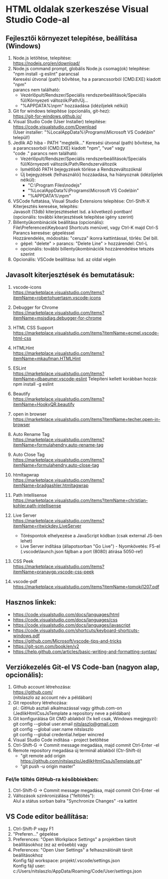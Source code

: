 # HTML oldalak szerkeszése Visual Studio Code-al

## Fejlesztői környezet telepítése, beállítása (Windows)

1.  Node.js letöltése, telepítése:<br>
    https://nodejs.org/en/download/
2.  Node.js command prompt, globális Node.js csomag(ok) telepítése:<br>
    "npm install -g eslint" parancsal<br>
    Keresési útvonal (path) bővítése, ha a parancssorból (CMD.EXE) kiadott "npm"<br> parancs nem található:<br>
    - Vezérlőpult/Rendszer/Speciális rendszerbeállítások/Speciális fül/Környezeti változók/Path/Új...
    - "%APPDATA%\npm" hozzáadása (idézőjelek nélkül)
3.  Git for windows telepítése (opcionális, git-hez):<br>
    https://git-for-windows.github.io/
4.  Visual Studio Code (User Installer) telepítése:<br>
    https://code.visualstudio.com/Download<br>
    (User installer: "%LocalAppData%\Programs\Microsoft VS Code\bin" települ!)
5.  Jedlik AD hiba - PATH "megtelik..."
    Keresési útvonal (path) bővítése, ha a parancssorból (CMD.EXE) kiadott "npm", "vue" vagy<br>
    "code ." parancs nem található:<br>
    - Vezérlőpult/Rendszer/Speciális rendszerbeállítások/Speciális fül/Környezeti változók/Path/Rendszerváltozók
    - Ismétlődő PATH bejegyzések törlése a Rendszeváltozóknál
    - Új bejegyzések (felhasználói) hozzáadása, ha hiányoznak (idézőjelek nélkül):
      - "C:\Program Files\nodejs\"
      - "%LocalAppData%\Programs\Microsoft VS Code\bin"
      - "%APPDATA%\npm"
6.  VSCode futtatása, Visual Studio Extensions telepítése: Ctrl-Shift-X<br>
    Kiterjesztés keresése, telepítés:<br>
    Javasolt (13db) kiterjesztéseket lsd. a következő pontban!<br>
    (opcionális: további kiterjesztések telepítése igény szerint)
7.  Billentyűkombinációk beállítása (opcionális):<br>
    File\Preferences\Keyboard Shortcuts menüvel, vagy Ctrl-K majd Ctrl-S<br>
    Parancs keresése: gépeléssel<br>
    Hozzárendelés, módosítás: "ceruza" ikonra kattíntással, törlés: Del bill.<br>
    - gépel: "delete" > parancs: "Delete Line" > hozzárendel: Ctrl-L
    - opcionális: további billentyűkombinációk hozzárendelése tetszés szerint
8.  Opcionális: VSCode beállítása: lsd. az oldal végén

## Javasolt kiterjesztések és bemutatásuk:

1. vscode-icons<br>
   https://marketplace.visualstudio.com/items?itemName=robertohuertasm.vscode-icons

2. Debugger for Chrome<br>
   https://marketplace.visualstudio.com/items?itemName=msjsdiag.debugger-for-chrome

3. HTML CSS Support<br>
   https://marketplace.visualstudio.com/items?itemName=ecmel.vscode-html-css

4. HTMLHint<br>
   https://marketplace.visualstudio.com/items?itemName=mkaufman.HTMLHint

5. ESLint<br>
   https://marketplace.visualstudio.com/items?itemName=dbaeumer.vscode-eslint
   Telepíteni kellett korábban hozzá: npm install -g eslint

6. Beautify<br>
   https://marketplace.visualstudio.com/items?itemName=HookyQR.beautify

7. open in browser<br>
   https://marketplace.visualstudio.com/items?itemName=techer.open-in-browser

8. Auto Rename Tag<br>
   https://marketplace.visualstudio.com/items?itemName=formulahendry.auto-rename-tag

9. Auto Close Tag<br>
   https://marketplace.visualstudio.com/items?itemName=formulahendry.auto-close-tag

10. htmltagwrap<br>
    https://marketplace.visualstudio.com/items?itemName=bradgashler.htmltagwrap

11. Path Intellisense<br>
    https://marketplace.visualstudio.com/items?itemName=christian-kohler.path-intellisense

12. Live Server<br>
    https://marketplace.visualstudio.com/items?itemName=ritwickdey.LiveServer<br>

    - Töréspontok elhelyezése a JavaScript kódban (csak external JS-ben lehet)
    - Live Server indítása (állapotsorban "Go Live") - Nyomkövetés: F5-el<br>
      (.vscode\launch.json fájlban a port (8080) átírása 5050-re!)

13. CSS Peek<br>
    https://marketplace.visualstudio.com/items?itemName=pranaygp.vscode-css-peek

14. vscode-pdf<br>
    https://marketplace.visualstudio.com/items?itemName=tomoki1207.pdf

## Hasznos linkek:

- https://code.visualstudio.com/docs/languages/html
- https://code.visualstudio.com/docs/languages/css
- https://code.visualstudio.com/docs/languages/javascript
- https://code.visualstudio.com/shortcuts/keyboard-shortcuts-windows.pdf
- https://github.com/Microsoft/vscode-tips-and-tricks
- https://git-scm.com/book/en/v2
- https://help.github.com/articles/basic-writing-and-formatting-syntax/

## Verziókezelés Git-el VS Code-ban (nagyon alap, opcionális):

1. Github account létrehozása:<br>
   https://github.com/<br>
   (nitslaszlo az account név a példában)
2. Git repository létrehozása:<br>
   pl.: GitHub asztali alkalmazással vagy github.com-on<br>
   (JedlikHtmlCssJsTemplate a repository neve a példában)
3. Git konfigurálása Git CMD ablakból (1x kell csak, Windows megjegyzi):<br>
   git config --global user.email nitslaszlo@gmail.com<br>
   git config --global user.name nitslaszlo<br>
   git config --global credential.helper wincred
4. Visual Studio Code indítása - project betöltése
5. Ctrl-Shift-G -> Commit message megadása, majd commit Ctrl-Enter -el
6. Remote repository megadása új terminál ablakból (Ctr-Shift-ö)
   - "git remote add origin https://github.com/nitslaszlo/JedlikHtmlCssJsTemplate.git"
   - "git push -u origin master"

### Fel/le töltés GitHub-ra későbbiekben:

1. Ctrl-Shift-G -> Commit message megadása, majd commit Ctrl-Enter -el
2. Változások szinkronizálása ("feltöltés"):<br>
   Alul a státus sorban balra "Synchronize Changes" -ra kattint

## VS Code editor beállítása:

1. Ctrl-Shift-P vagy F1
2. "Preferen..." gépelése
3. Preferences: "Open Workplace Settings" a projektben tárolt beállításokhoz (ez az erősebb) vagy
4. Preferences: "Open User Settings" a felhasználónált tárolt beállításokhoz<br>
   Konfig fájl workspace: projekt/.vscode/settings.json<br>
   Konfig fájl user: c:/Users/nitslaszlo/AppData/Roaming/Code/User/settings.json
